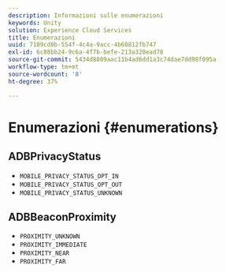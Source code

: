 ```yaml
---
description: Informazioni sulle enumerazioni
keywords: Unity
solution: Experience Cloud Services
title: Enumerazioni
uuid: 7109cd0b-554f-4c4a-9acc-4b60812fb747
exl-id: 6c88bb24-9c6a-4f7b-befe-213a320ead78
source-git-commit: 5434d8809aac11b4ad6dd1a3c74dae7dd98f095a
workflow-type: tm+mt
source-wordcount: '8'
ht-degree: 37%

---
```


# Enumerazioni {#enumerations}

## ADBPrivacyStatus

* `MOBILE_PRIVACY_STATUS_OPT_IN`
* `MOBILE_PRIVACY_STATUS_OPT_OUT`
* `MOBILE_PRIVACY_STATUS_UNKNOWN`

## ADBBeaconProximity

* `PROXIMITY_UNKNOWN`
* `PROXIMITY_IMMEDIATE`
* `PROXIMITY_NEAR`
* `PROXIMITY_FAR`
